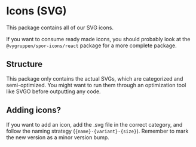 # Icons (SVG)

This package contains all of our SVG icons.

If you want to consume ready made icons, you should probably look at the `@vygruppen/spor-icons/react` package for a more complete package.

## Structure

This package only contains the actual SVGs, which are categorized and semi-optimized. You might want to run them through an optimization tool like SVGO before outputting any code.

## Adding icons?

If you want to add an icon, add the .svg file in the correct category, and follow the naming strategy (`{name}-{variant}-{size}`). Remember to mark the new version as a minor version bump.

